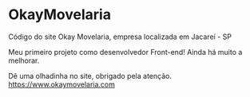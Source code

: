 # OkayMovelaria
Código do site Okay Movelaria, empresa localizada em Jacareí - SP

Meu primeiro projeto como desenvolvedor Front-end!
Ainda há muito a melhorar.

Dê uma olhadinha no site, obrigado pela atenção.
https://www.okaymovelaria.com
